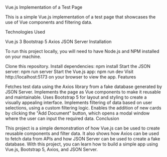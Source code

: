 Vue.js Implementation of a Test Page

This is a simple Vue.js implementation of a test page that showcases the use of Vue components and filtering data.

Technologies Used

Vue.js 3
Bootstrap 5
Axios
JSON Server
Installation

To run this project locally, you will need to have Node.js and NPM installed on your machine.

Clone this repository.
Install dependencies: npm install
Start the JSON server: npm run server
Start the Vue.js app: npm run dev
Visit http://localhost:5173 on your browser to view the app.
Features

Fetches test data using the Axios library from a fake database generated by JSON Server.
Implements the page as Vue components to make it reusable and maintainable.
Uses Bootstrap 5 for layout and styling to create a visually appealing interface.
Implements filtering of data based on user selections, using a custom filtering logic.
Enables the addition of new cards by clicking the "Add Document" button, which opens a modal window where the user can input the required data.
Conclusion

This project is a simple demonstration of how Vue.js can be used to create reusable components and filter data. It also shows how Axios can be used to fetch data from APIs and how JSON Server can be used to create a fake database. With this project, you can learn how to build a simple app using Vue.js, Bootstrap 5, Axios, and JSON Server.




